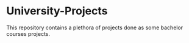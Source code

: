 # University-Projects
This repository contains a plethora of projects done as some bachelor courses projects. 
